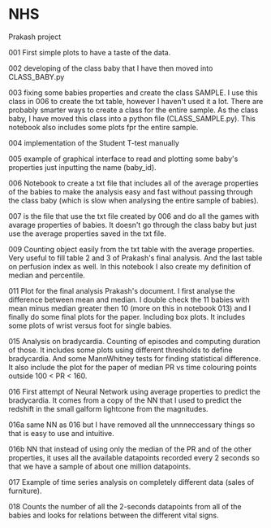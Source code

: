 # NHS
Prakash project

001 First simple plots to have a taste of the data.

002 developing of the class baby that I have then moved into CLASS_BABY.py

003 fixing some babies properties and create the class SAMPLE. I use this class in 006 to create the txt table, however I haven't used it a lot. There are probably smarter ways to create a class for the entire sample. As the class baby, I have moved this class into a python file (CLASS_SAMPLE.py). This notebook also includes some plots fpr the entire sample.

004 implementation of the Student T-test manually 

005 example of graphical interface to read and plotting some baby's properties just inputting the name (baby_id).

006 Notebook to create a txt file that includes all of the average properties of the babies to make the analysis easy and fast without passing through the class baby (which is slow when analysing the entire sample of babies).

007 is the file that use the txt file created by 006 and do all the games with avarage properties of babies. It doesn't go through the class baby but just use the average properties saved in the txt file.

009 Counting object easily from the txt table with the average properties. Very useful to fill table 2 and 3 of Prakash's final analysis. And the last table on perfusion index as well. In this notebook I also create my definition of median and percentile.

011 Plot for the final analysis Prakash's document. I first analyse the difference between mean and median. I double check the 11 babies with mean minus median greater then 10 (more on this in notebook 013) and I finally do some final plots for the paper. Including box plots. It includes some plots of wrist versus foot for single babies.

015 Analysis on bradycardia. Counting of episodes and computing duration of those. It includes some plots using different thresholds to define bradycardia. And some MannWhitney tests for finding statistical difference. It also include the plot for the paper of median PR vs time colouring points outside 100 < PR < 160.

016 First attempt of Neural Network using average properties to predict the bradycardia. It comes from a copy of the NN that I used to predict the redshift in the small galform lightcone from the magnitudes.
 
016a same NN as 016 but I have removed all the unnneccessary things so that is easy to use and intuitive.

016b NN that instead of using only the median of the PR and of the other properties, it uses all the available datapoints recorded every 2 seconds so that we have a sample of about one million datapoints.

017 Example of time series analysis on completely different data (sales of furniture).

018 Counts the number of all the 2-seconds datapoints from all of the babies and looks for relations between the different vital signs.
